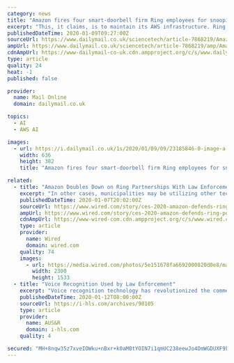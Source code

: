 ```yaml
---
category: news
title: "Amazon fires four smart-doorbell firm Ring employees for snooping on customers' video feeds without permission"
excerpt: "This, it claims, is to maintain its AWS infrastructure. Ring also failed to rule out the possibility of adding Amazon's controversial Rekognition facial recognition technology to its products. Instead of clarifying if it would implement this feature in future models,it named rivals that offer facial recognition technology in their products."
publishedDateTime: 2020-01-09T09:27:00Z
sourceUrl: https://www.dailymail.co.uk/sciencetech/article-7868219/Amazons-Ring-fired-four-members-staff-snooping-customers.html
ampUrl: https://www.dailymail.co.uk/sciencetech/article-7868219/amp/Amazons-Ring-fired-four-members-staff-snooping-customers.html
cdnAmpUrl: https://www-dailymail-co-uk.cdn.ampproject.org/c/s/www.dailymail.co.uk/sciencetech/article-7868219/amp/Amazons-Ring-fired-four-members-staff-snooping-customers.html
type: article
quality: 24
heat: -1
published: false

provider:
  name: Mail Online
  domain: dailymail.co.uk

topics:
  - AI
  - AWS AI

images:
  - url: https://i.dailymail.co.uk/1s/2020/01/09/09/23185846-0-image-a-8_1578561041268.jpg
    width: 636
    height: 382
    title: "Amazon fires four smart-doorbell firm Ring employees for snooping on customers' video feeds without permission"

related:
  - title: "Amazon Doubles Down on Ring Partnerships With Law Enforcement"
    excerpt: "In other cases, municipalities may be utilizing other technology—such as Amazon’s Rekognition product—to extract data even if the security cameras themselves aren’t the most sophisticated. When asked whether Amazon had considered applying facial recognition software technology to Ring cameras, Limp pointed out that Amazon hasn’t ..."
    publishedDateTime: 2020-01-07T20:02:00Z
    sourceUrl: https://www.wired.com/story/ces-2020-amazon-defends-ring-police-partnerships/
    ampUrl: https://www.wired.com/story/ces-2020-amazon-defends-ring-police-partnerships/amp
    cdnAmpUrl: https://www-wired-com.cdn.ampproject.org/c/s/www.wired.com/story/ces-2020-amazon-defends-ring-police-partnerships/amp
    type: article
    provider:
      name: Wired
      domain: wired.com
    quality: 74
    images:
      - url: https://media.wired.com/photos/5e151678fa6692000820d0e8/master/pass/Biz_Ring-1174747225.jpg
        width: 2300
        height: 1533
  - title: "Voice Recognition Used by Law Enforcement"
    excerpt: "Voice recognition technology has revolutionized the commercial market along with the growing use of home devices. However, it has applications in various law enforcement and security fields. The technology works mainly by analyzing sounds linked to Natural ..."
    publishedDateTime: 2020-01-12T08:00:00Z
    sourceUrl: https://i-hls.com/archives/98105
    type: article
    provider:
      name: AUS&R
      domain: i-hls.com
    quality: 4

secured: "MH+8nqw35z7xveIOWku+nBxr+k0aM0tYOIN7i1qmUC238eewJo4DmWGDUXF9kEym67whSxTo+tFeaT+rFTzZRgKuJIfWppeALUM8N0UIJcc1WEZwnoCw09gox43coGxHOXtKA7nF5VTL023AFlLPaO1IoHPusndVnKpkfEFA0UvxQ1S8pV2Fhwer8N+ECkyEeKtwq90f4cxQTVGytTe/bx1X65m7q5p+WxXU1qxwRQApeGY9Rm/UwOjAf570q3fZM77iHizAf3JLDUs7MuIxcErJcAFbpqQVrI5s+FFMjvs=;M1yap2QS4vpVp34L3gZOhQ=="
---
```


